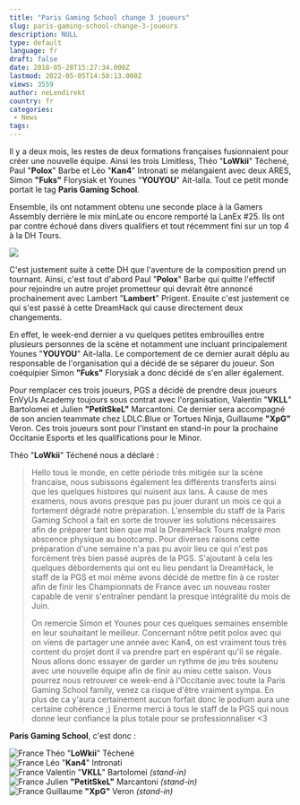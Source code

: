 ```yaml
---
title: "Paris Gaming School change 3 joueurs"
slug: paris-gaming-school-change-3-joueurs
description: NULL
type: default
language: fr
draft: false
date: 2018-05-28T15:27:34.000Z
lastmod: 2022-05-05T14:58:13.000Z
views: 3559
author: neLendirekt
country: fr
categories:
 - News
tags:
---
```

Il y a deux mois, les restes de deux formations françaises fusionnaient pour créer une nouvelle équipe. Ainsi les trois Limitless, Théo "**LoWkii**" Téchené, Paul "**Polox**" Barbe et Léo "**Kan4**" Intronati se mélangaient avec deux ARES, Simon **"Fuks"** Florysiak et Younes "**YOUYOU**" Ait-lalla. Tout ce petit monde portait le tag **Paris Gaming School**.

Ensemble, ils ont notamment obtenu une seconde place à la Gamers Assembly derrière le mix minLate ou encore remporté la LanEx #25\. Ils ont par contre échoué dans divers qualifiers et tout récemment fini sur un top 4 à la DH Tours.

![](https://flickshot-ue.s3.eu-west-2.amazonaws.com/flickshot/picture/5a358e6bca4d3/pic.jpg)

C'est justement suite à cette DH que l'aventure de la composition prend un tournant. Ainsi, c'est tout d'abord Paul "**Polox**" Barbe qui quitte l'effectif pour rejoindre un autre projet prometteur qui devrait être annoncé prochainement avec Lambert "**Lambert**" Prigent. Ensuite c'est justement ce qui s'est passé à cette DreamHack qui cause directement deux changements.

En effet, le week-end dernier a vu quelques petites embrouilles entre plusieurs personnes de la scène et notamment une incluant principalement Younes "**YOUYOU**" Ait-lalla. Le comportement de ce dernier aurait déplu au responsable de l'organisation qui a décidé de se séparer du joueur. Son coéquipier Simon **"Fuks"** Florysiak a donc décidé de s'en aller également.

Pour remplacer ces trois joueurs, PGS a décidé de prendre deux joueurs EnVyUs Academy toujours sous contrat avec l'organisation, Valentin "**VKLL**" Bartolomei et Julien **"PetitSkeL"** Marcantoni. Ce dernier sera accompagné de son ancien teammate chez LDLC.Blue or Tortues Ninja, Guillaume **"XpG"** Veron. Ces trois joueurs sont pour l'instant en stand-in pour la prochaine Occitanie Esports et les qualifications pour le Minor.

Théo "**LoWkii**" Téchené nous a déclaré :

> Hello tous le monde, en cette période très mitigée sur la scène francaise, nous subissons également les différents transferts ainsi que les quelques histoires qui nuisent aux lans. A cause de mes examens, nous avons presque pas pu jouer durant un mois ce qui a fortement dégradé notre préparation. L'ensemble du staff de la Paris Gaming School a fait en sorte de trouver les solutions nécessaires afin de préparer tant bien que mal la DreamHack Tours malgré mon abscence physique au bootcamp. Pour diverses raisons cette préparation d'une semaine n'a pas pu avoir lieu ce qui n'est pas forcèment très bien passé auprès de la PGS. S'ajoutant à cela les quelques débordements qui ont eu lieu pendant la DreamHack, le staff de la PGS et moi même avons décidé de mettre fin à ce roster afin de finir les Championnats de France avec un nouveau roster capable de venir s'entraîner pendant la presque intégralité du mois de Juin. 
> 
> On remercie Simon et Younes pour ces quelques semaines ensemble en leur souhaitant le meilleur. Concernant nôtre petit polox avec qui on viens de partager une année avec Kan4, on est vraiment tous très content du projet dont il va prendre part en espérant qu'il se régale. Nous allons donc essayer de garder un rythme de jeu très soutenu avec une nouvelle équipe afin de finir au mieu cette saison. Vous pourrez nous retrouver ce week-end à l'Occitanie avec toute la Paris Gaming School family, venez ca risque d'être vraiment sympa. En plus de ca y'aura certainement aucun forfait donc le podium aura une certaine cohérence ;) Enorme merci à tous le staff de la PGS qui nous donne leur confiance la plus totale pour se professionnaliser <3

**Paris Gaming School**, c'est donc :

![France](/images/countries/fr.svg)⁠ Théo "**LoWkii**" Téchené  
![France](/images/countries/fr.svg)⁠ Léo "**Kan4**" Intronati  
![France](/images/countries/fr.svg)⁠ Valentin "**VKLL**" Bartolomei _(stand-in)_  
![France](/images/countries/fr.svg)⁠ Julien **"PetitSkeL"** Marcantoni _(stand-in)_  
![France](/images/countries/fr.svg)⁠ Guillaume **"XpG"** Veron _(stand-in)_
